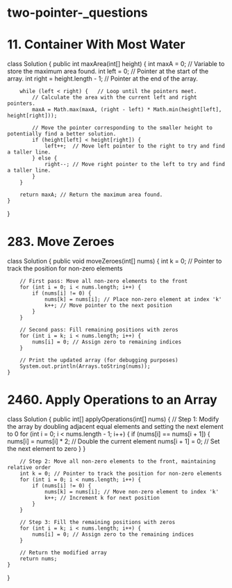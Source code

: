 # two-pointer-_questions

# 11. Container With Most Water
class Solution {
    public int maxArea(int[] height) {
        int maxA = 0;               // Variable to store the maximum area found.
        int left = 0;                // Pointer at the start of the array.
        int right = height.length - 1; // Pointer at the end of the array.

        while (left < right) {   // Loop until the pointers meet.
            // Calculate the area with the current left and right pointers.
            maxA = Math.max(maxA, (right - left) * Math.min(height[left], height[right]));

            // Move the pointer corresponding to the smaller height to potentially find a better solution.
            if (height[left] < height[right]) {
                left++;  // Move left pointer to the right to try and find a taller line.
            } else {
                right--; // Move right pointer to the left to try and find a taller line.
            }
        }

        return maxA; // Return the maximum area found.
    }
}

# 283. Move Zeroes
class Solution {
    public void moveZeroes(int[] nums) {
        int k = 0; // Pointer to track the position for non-zero elements

        // First pass: Move all non-zero elements to the front
        for (int i = 0; i < nums.length; i++) {
            if (nums[i] != 0) {
                nums[k] = nums[i]; // Place non-zero element at index 'k'
                k++; // Move pointer to the next position
            }
        }

        // Second pass: Fill remaining positions with zeros
        for (int i = k; i < nums.length; i++) {
            nums[i] = 0; // Assign zero to remaining indices
        }

        // Print the updated array (for debugging purposes)
        System.out.println(Arrays.toString(nums));
    }
# 2460. Apply Operations to an Array
class Solution {
    public int[] applyOperations(int[] nums) {
        // Step 1: Modify the array by doubling adjacent equal elements and setting the next element to 0
        for (int i = 0; i < nums.length - 1; i++) {
            if (nums[i] == nums[i + 1]) { 
                nums[i] = nums[i] * 2; // Double the current element
                nums[i + 1] = 0; // Set the next element to zero
            }
        }

        // Step 2: Move all non-zero elements to the front, maintaining relative order
        int k = 0; // Pointer to track the position for non-zero elements
        for (int i = 0; i < nums.length; i++) {
            if (nums[i] != 0) { 
                nums[k] = nums[i]; // Move non-zero element to index 'k'
                k++; // Increment k for next position
            }
        }

        // Step 3: Fill the remaining positions with zeros
        for (int i = k; i < nums.length; i++) {
            nums[i] = 0; // Assign zero to the remaining indices
        }

        // Return the modified array
        return nums;
    }
}

